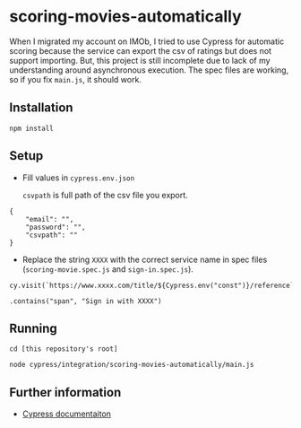 # scoring-movies-automatically

When I migrated my account on IMOb, I tried to use Cypress for automatic scoring because the service can export the csv of ratings but does not support importing. But, this project is still incomplete due to lack of my understanding around asynchronous execution. The spec files are working, so if you fix `main.js`, it should work.

## Installation

```
npm install
```

## Setup

- Fill values in `cypress.env.json`

  `csvpath` is full path of the csv file you export.

```
{
    "email": "",
    "password": "",
    "csvpath": ""
}
```

- Replace the string `XXXX` with the correct service name in spec files (`scoring-movie.spec.js` and `sign-in.spec.js`).

```
cy.visit(`https://www.xxxx.com/title/${Cypress.env("const")}/reference`)
```

```
.contains("span", "Sign in with XXXX")
```

## Running

```
cd [this repository's root]

node cypress/integration/scoring-movies-automatically/main.js
```

## Further information

- [Cypress documentaiton](https://docs.cypress.io/guides/guides/command-line)
